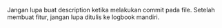 Jangan lupa buat description ketika melakukan commit pada file.
Setelah membuat fitur, jangan lupa ditulis ke logbook mandiri.
